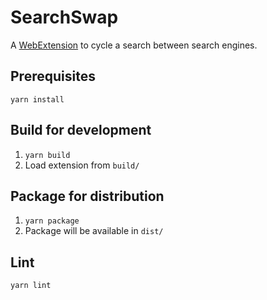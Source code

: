 # SearchSwap

A
[WebExtension](https://developer.mozilla.org/en-US/docs/Mozilla/Add-ons/WebExtensions)
to cycle a search between search engines.

## Prerequisites

`yarn install`

## Build for development

1. `yarn build`
2. Load extension from `build/`

## Package for distribution

1. `yarn package`
2. Package will be available in `dist/`

## Lint

`yarn lint`
